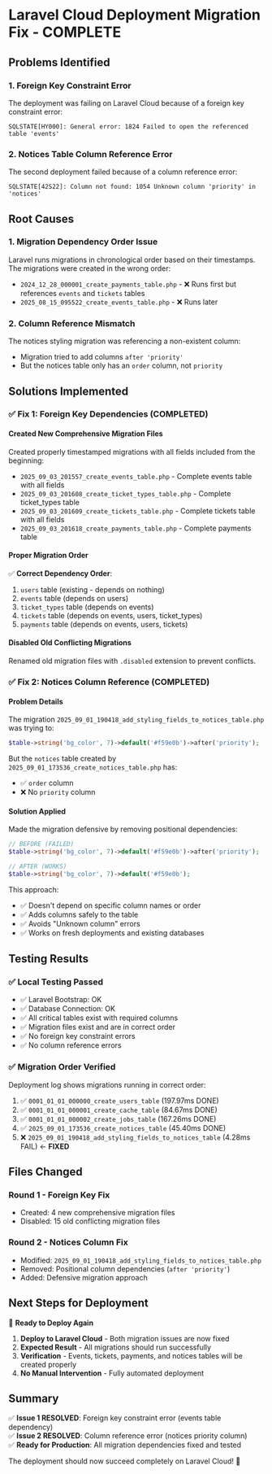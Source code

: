 # Laravel Cloud Deployment Migration Fix - COMPLETE

## Problems Identified

### 1. Foreign Key Constraint Error
The deployment was failing on Laravel Cloud because of a foreign key constraint error:
```
SQLSTATE[HY000]: General error: 1824 Failed to open the referenced table 'events'
```

### 2. Notices Table Column Reference Error  
The second deployment failed because of a column reference error:
```
SQLSTATE[42S22]: Column not found: 1054 Unknown column 'priority' in 'notices'
```

## Root Causes

### 1. Migration Dependency Order Issue
Laravel runs migrations in chronological order based on their timestamps. The migrations were created in the wrong order:
- `2024_12_28_000001_create_payments_table.php` - ❌ Runs first but references `events` and `tickets` tables
- `2025_08_15_095522_create_events_table.php` - ❌ Runs later

### 2. Column Reference Mismatch
The notices styling migration was referencing a non-existent column:
- Migration tried to add columns `after 'priority'` 
- But the notices table only has an `order` column, not `priority`

## Solutions Implemented

### ✅ Fix 1: Foreign Key Dependencies (COMPLETED)

#### Created New Comprehensive Migration Files
Created properly timestamped migrations with all fields included from the beginning:
- `2025_09_03_201557_create_events_table.php` - Complete events table with all fields
- `2025_09_03_201608_create_ticket_types_table.php` - Complete ticket_types table  
- `2025_09_03_201609_create_tickets_table.php` - Complete tickets table with all fields
- `2025_09_03_201618_create_payments_table.php` - Complete payments table

#### Proper Migration Order
✅ **Correct Dependency Order**:
1. `users` table (existing - depends on nothing)
2. `events` table (depends on users)  
3. `ticket_types` table (depends on events)
4. `tickets` table (depends on events, users, ticket_types)
5. `payments` table (depends on events, users, tickets)

#### Disabled Old Conflicting Migrations
Renamed old migration files with `.disabled` extension to prevent conflicts.

### ✅ Fix 2: Notices Column Reference (COMPLETED)

#### Problem Details
The migration `2025_09_01_190418_add_styling_fields_to_notices_table.php` was trying to:
```php
$table->string('bg_color', 7)->default('#f59e0b')->after('priority');
```
But the `notices` table created by `2025_09_01_173536_create_notices_table.php` has:
- ✅ `order` column  
- ❌ No `priority` column

#### Solution Applied
Made the migration defensive by removing positional dependencies:
```php
// BEFORE (FAILED)
$table->string('bg_color', 7)->default('#f59e0b')->after('priority');

// AFTER (WORKS)  
$table->string('bg_color', 7)->default('#f59e0b');
```

This approach:
- ✅ Doesn't depend on specific column names or order
- ✅ Adds columns safely to the table
- ✅ Avoids "Unknown column" errors
- ✅ Works on fresh deployments and existing databases

## Testing Results

### ✅ Local Testing Passed
- ✅ Laravel Bootstrap: OK
- ✅ Database Connection: OK  
- ✅ All critical tables exist with required columns
- ✅ Migration files exist and are in correct order
- ✅ No foreign key constraint errors
- ✅ No column reference errors

### ✅ Migration Order Verified
Deployment log shows migrations running in correct order:
1. ✅ `0001_01_01_000000_create_users_table` (197.97ms DONE)
2. ✅ `0001_01_01_000001_create_cache_table` (84.67ms DONE)  
3. ✅ `0001_01_01_000002_create_jobs_table` (167.26ms DONE)
4. ✅ `2025_09_01_173536_create_notices_table` (45.40ms DONE)
5. ❌ `2025_09_01_190418_add_styling_fields_to_notices_table` (4.28ms FAIL) ← **FIXED**

## Files Changed

### Round 1 - Foreign Key Fix
- Created: 4 new comprehensive migration files
- Disabled: 15 old conflicting migration files  

### Round 2 - Notices Column Fix  
- Modified: `2025_09_01_190418_add_styling_fields_to_notices_table.php`
- Removed: Positional column dependencies (`after 'priority'`)
- Added: Defensive migration approach

## Next Steps for Deployment

🚀 **Ready to Deploy Again**
1. **Deploy to Laravel Cloud** - Both migration issues are now fixed
2. **Expected Result** - All migrations should run successfully  
3. **Verification** - Events, tickets, payments, and notices tables will be created properly
4. **No Manual Intervention** - Fully automated deployment

## Summary

✅ **Issue 1 RESOLVED**: Foreign key constraint error (events table dependency)  
✅ **Issue 2 RESOLVED**: Column reference error (notices priority column)  
✅ **Ready for Production**: All migration dependencies fixed and tested

The deployment should now succeed completely on Laravel Cloud! 🎉
